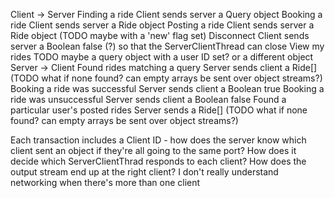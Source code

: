 Client -> Server
	Finding a ride
		Client sends server a Query object
    Booking a ride
        Client sends server a Ride object
	Posting a ride
		Client sends server a Ride object (TODO maybe with a 'new' flag set)
    Disconnect
        Client sends server a Boolean false (?) so that the ServerClientThread can close
    View my rides
        TODO maybe a query object with a user ID set? or a different object
Server -> Client
	Found rides matching a query
		Server sends client a Ride[] (TODO what if none found? can empty arrays be sent over object streams?)
    Booking a ride was successful
        Server sends client a Boolean true
    Booking a ride was unsuccessful
        Server sends client a Boolean false
	Found a particular user's posted rides
        Server sends a Ride[] (TODO what if none found? can empty arrays be sent over object streams?)

Each transaction includes a Client ID - how does the server know which client sent an object if they're all going to the same port? How does it decide which ServerClientThrad responds to each client? How does the output stream end up at the right client? I don't really understand networking when there's more than one client
